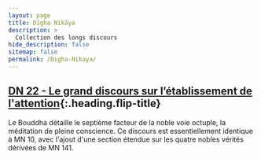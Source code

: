 ```yaml
---
layout: page
title: Dīgha Nikāya
description: >
  Collection des longs discours
hide_description: false
sitemap: false
permalink: /Digha-Nikaya/
---
```


## [DN 22 - Le grand discours sur l’établissement de l'attention](/Digha-Nikaya/DN22){:.heading.flip-title}

Le Bouddha détaille le septième facteur de la noble voie octuple, la méditation de pleine conscience. Ce discours est essentiellement identique à MN 10, avec l'ajout d'une section étendue sur les quatre nobles vérités dérivées de MN 141.



